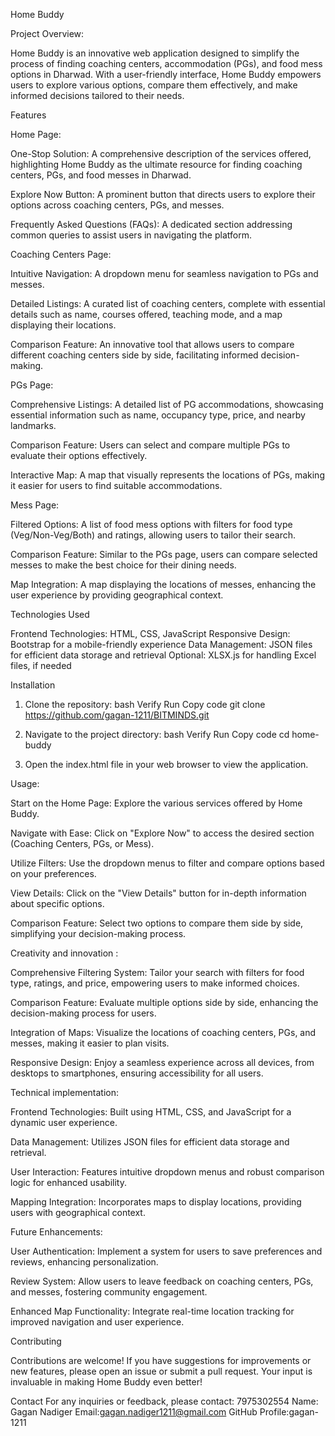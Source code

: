Home Buddy

Project Overview:

Home Buddy is an innovative web application designed to simplify the process of finding coaching centers, accommodation (PGs), and food mess options in Dharwad. With a user-friendly interface, Home Buddy empowers users to explore various options, compare them effectively, and make informed decisions tailored to their needs.

Features

Home Page:

One-Stop Solution: A comprehensive description of the services offered, highlighting Home Buddy as the ultimate resource for finding coaching centers, PGs, and food messes in Dharwad.

Explore Now Button: A prominent button that directs users to explore their options across coaching centers, PGs, and messes.

Frequently Asked Questions (FAQs): A dedicated section addressing common queries to assist users in navigating the platform.

Coaching Centers Page:

Intuitive Navigation: A dropdown menu for seamless navigation to PGs and messes.

Detailed Listings: A curated list of coaching centers, complete with essential details such as name, courses offered, teaching mode, and a map displaying their locations.

Comparison Feature: An innovative tool that allows users to compare different coaching centers side by side, facilitating informed decision-making.

PGs Page:

Comprehensive Listings: A detailed list of PG accommodations, showcasing essential information such as name, occupancy type, price, and nearby landmarks.

Comparison Feature: Users can select and compare multiple PGs to evaluate their options effectively.

Interactive Map: A map that visually represents the locations of PGs, making it easier for users to find suitable accommodations.

Mess Page:

Filtered Options: A list of food mess options with filters for food type (Veg/Non-Veg/Both) and ratings, allowing users to tailor their search.

Comparison Feature: Similar to the PGs page, users can compare selected messes to make the best choice for their dining needs.

Map Integration: A map displaying the locations of messes, enhancing the user experience by providing geographical context.


Technologies Used

Frontend Technologies: HTML, CSS, JavaScript
Responsive Design: Bootstrap for a mobile-friendly experience
Data Management: JSON files for efficient data storage and retrieval
Optional: XLSX.js for handling Excel files, if needed



Installation

1) Clone the repository:
bash
Verify
Run
Copy code
git clone https://github.com/gagan-1211/BITMINDS.git

2) Navigate to the project directory:
bash
Verify
Run
Copy code
cd home-buddy

3) Open the index.html file in your web browser to view the application.

Usage:

Start on the Home Page: Explore the various services offered by Home Buddy.

Navigate with Ease: Click on "Explore Now" to access the desired section (Coaching Centers, PGs, or Mess).

Utilize Filters: Use the dropdown menus to filter and compare options based on your preferences.

View Details: Click on the "View Details" button for in-depth information about specific options.

Comparison Feature: Select two options to compare them side by side, simplifying your decision-making process.


Creativity and innovation :

Comprehensive Filtering System: Tailor your search with filters for food type, ratings, and price, empowering users to make informed choices.

Comparison Feature: Evaluate multiple options side by side, enhancing the decision-making process for users.

Integration of Maps: Visualize the locations of coaching centers, PGs, and messes, making it easier to plan visits.

Responsive Design: Enjoy a seamless experience across all devices, from desktops to smartphones, ensuring accessibility for all users.

Technical implementation:

Frontend Technologies: Built using HTML, CSS, and JavaScript for a dynamic user experience.

Data Management: Utilizes JSON files for efficient data storage and retrieval.

User Interaction: Features intuitive dropdown menus and robust comparison logic for enhanced usability.

Mapping Integration: Incorporates maps to display locations, providing users with geographical context.

Future Enhancements:

User Authentication: Implement a system for users to save preferences and reviews, enhancing personalization.

Review System: Allow users to leave feedback on coaching centers, PGs, and messes, fostering community engagement.

Enhanced Map Functionality: Integrate real-time location tracking for improved navigation and user experience.

Contributing

Contributions are welcome! If you have suggestions for improvements or new features, please open an issue or submit a pull request. Your input is invaluable in making Home Buddy even better!

Contact
For any inquiries or feedback, 
please contact: 7975302554
Name: Gagan Nadiger
Email:gagan.nadiger1211@gmail.com
GitHub Profile:gagan-1211
